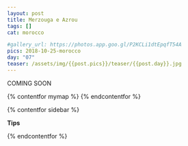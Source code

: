 ```yaml
---
layout: post
title: Merzouga e Azrou 
tags: []
cat: morocco

#gallery_url: https://photos.app.goo.gl/P2KCLi1dtEpqfT54A
pics: 2018-10-25-morocco
day: "07"
teaser: /assets/img/{{post.pics}}/teaser/{{post.day}}.jpg
---
```


COMING SOON

{% contentfor mymap %}
{% endcontentfor %}

{% contentfor sidebar %}

**Tips**

{% endcontentfor %}